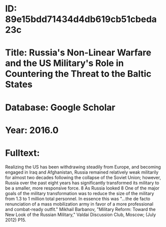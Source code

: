 # ID: 89e15bdd71434d4db619cb51cbeda23c
# Title: Russia's Non-Linear Warfare and the US Military's Role in Countering the Threat to the Baltic States
# Database: Google Scholar
# Year: 2016.0
# Fulltext:
Realizing the US has been withdrawing steadily from Europe, and becoming engaged in Iraq and Afghanistan, Russia remained relatively weak militarily for almost two decades following the collapse of the Soviet Union; however, Russia over the past eight years has significantly transformed its military to be a smaller, more responsive force.
8 As Russia looked 8 One of the major goals of the military transformation was to reduce the size of the military from 1.3 to 1 million total personnel.
In essence this was "…the de facto renunciation of a mass mobilization army in favor of a more professional and combat-ready outfit."
Mikhail Barbanov, "Military Reform: Toward the New Look of the Russian Military," Valdai Discussion Club, Moscow; (July 2012) P15.